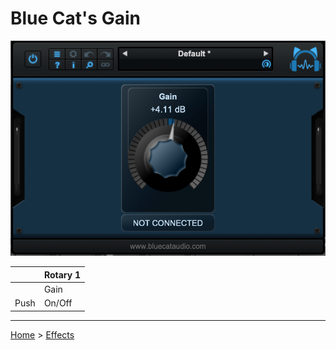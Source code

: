 # Blue Cat's Gain

![logo](../assets/BlueCatGain.png)

|      | Rotary 1 |
|------|----------|
|      | Gain     | 
| Push | On/Off   |

---

[Home](../) > [Effects](./)